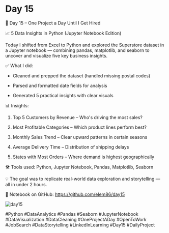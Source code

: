 # Day 15

🎯 Day 15 – One Project a Day Until I Get Hired

📈 5 Data Insights in Python (Jupyter Notebook Edition)

Today I shifted from Excel to Python and explored the Superstore dataset in a Jupyter notebook — combining pandas, matplotlib, and seaborn to uncover and visualize five key business insights.


✅ What I did:

  - Cleaned and prepped the dataset (handled missing postal codes)

  - Parsed and formatted date fields for analysis

  - Generated 5 practical insights with clear visuals
    

📊 Insights:

  1. Top 5 Customers by Revenue – Who's driving the most sales?

  2. Most Profitable Categories – Which product lines perform best?

  3. Monthly Sales Trend – Clear upward patterns in certain seasons

  4. Average Delivery Time – Distribution of shipping delays

  5. States with Most Orders – Where demand is highest geographically


🛠️ Tools used: Python, Jupyter Notebook, Pandas, Matplotlib, Seaborn

💡 The goal was to replicate real-world data exploration and storytelling — all in under 2 hours.

📂 Notebook on GitHub: https://github.com/elem86/day15

![day15](https://github.com/user-attachments/assets/e19b1061-cfd9-40b6-8ff2-29b50891b17a)


#Python #DataAnalytics #Pandas #Seaborn #JupyterNotebook #DataVisualization #DataCleaning #OneProjectADay #OpenToWork #JobSearch #DataStorytelling  #LinkedInLearning #Day15 #DailyProject
